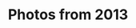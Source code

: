---
layout: photo_set
title: Photos from 2013
permalink: /photography/2013/

photos:
    set: 2013
---